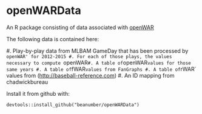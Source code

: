 openWARData
===========

An R package consisting of data associated with [openWAR](https://github.com/beanumber/openWAR)

The following data is contained here:

#. Play-by-play data from MLBAM GameDay that has been processed by `openWAR' for 2012-2015
#. For each of those plays, the values necessary to compute `openWAR`
#. A table of `openWAR` values for those same years
#. A table of `fWAR` values from FanGraphs
#. A table of `rWAR` values from (http://baseball-reference.com)
#. An ID mapping from chadwickbureau

Install it from github with:
  
```{r}
devtools::install_github("beanumber/openWARData")
```